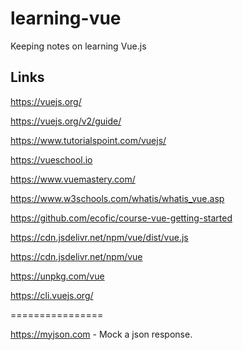# learning-vue
Keeping notes on learning Vue.js

## Links
https://vuejs.org/

https://vuejs.org/v2/guide/

https://www.tutorialspoint.com/vuejs/

https://vueschool.io

https://www.vuemastery.com/

https://www.w3schools.com/whatis/whatis_vue.asp

https://github.com/ecofic/course-vue-getting-started

https://cdn.jsdelivr.net/npm/vue/dist/vue.js

https://cdn.jsdelivr.net/npm/vue

https://unpkg.com/vue

https://cli.vuejs.org/

================

https://myjson.com - Mock a json response.
